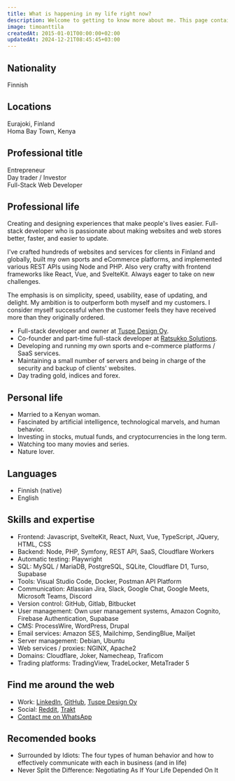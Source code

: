 ```yaml
---
title: What is happening in my life right now?
description: Welcome to getting to know more about me. This page contains a comprehensive list of everything that is currently important to me in my professional and personal life.
image: timoanttila
createdAt: 2015-01-01T00:00:00+02:00
updatedAt: 2024-12-21T08:45:45+03:00
---
```


## Nationality

Finnish

## Locations

Eurajoki, Finland  
Homa Bay Town, Kenya

## Professional title

Entrepreneur  
Day trader / Investor  
Full-Stack Web Developer

## Professional life

Creating and designing experiences that make people's lives easier. Full-stack developer who is passionate about making websites and web stores better, faster, and easier to update.

I've crafted hundreds of websites and services for clients in Finland and globally, built my own sports and eCommerce platforms, and implemented various REST APIs using Node and PHP. Also very crafty with frontend frameworks like React, Vue, and SvelteKit. Always eager to take on new challenges.

The emphasis is on simplicity, speed, usability, ease of updating, and delight. My ambition is to outperform both myself and my customers. I consider myself successful when the customer feels they have received more than they originally ordered.

- Full-stack developer and owner at [Tuspe Design Oy](https://tuspe.com/en).
- Co-founder and part-time full-stack developer at [Ratsukko Solutions](https://ratsukko.com/).
- Developing and running my own sports and e-commerce platforms / SaaS services.
- Maintaining a small number of servers and being in charge of the security and backup of clients' websites.
- Day trading gold, indices and forex.

## Personal life

- Married to a Kenyan woman.
- Fascinated by artificial intelligence, technological marvels, and human behavior.
- Investing in stocks, mutual funds, and cryptocurrencies in the long term.
- Watching too many movies and series.
- Nature lover.

## Languages

- Finnish (native)
- English

## Skills and expertise

- Frontend: Javascript, SvelteKit, React, Nuxt, Vue, TypeScript, JQuery, HTML, CSS
- Backend: Node, PHP, Symfony, REST API, SaaS, Cloudflare Workers
- Automatic testing: Playwright
- SQL: MySQL / MariaDB, PostgreSQL, SQLite, Cloudflare D1, Turso, Supabase
- Tools: Visual Studio Code, Docker, Postman API Platform
- Communication: Atlassian Jira, Slack, Google Chat, Google Meets, Microsoft Teams, Discord
- Version control: GitHub, Gitlab, Bitbucket
- User management: Own user management systems, Amazon Cognito, Firebase Authentication, Supabase
- CMS: ProcessWire, WordPress, Drupal
- Email services: Amazon SES, Mailchimp, SendingBlue, Mailjet
- Server management: Debian, Ubuntu
- Web services / proxies: NGINX, Apache2
- Domains: Cloudflare, Joker, Namecheap, Traficom
- Trading platforms: TradingView, TradeLocker, MetaTrader 5

## Find me around the web

- Work: [LinkedIn](https://www.linkedin.com/in/anttilatimo/), [GitHub](https://github.com/timoanttila), [Tuspe Design Oy](https://tuspe.com/)
- Social: [Reddit](https://www.reddit.com/user/timoanttila), [Trakt](https://trakt.tv/users/timoanttila)
- [Contact me on WhatsApp](https://wa.me/358453111786)

## Recomended books

- Surrounded by Idiots: The four types of human behavior and how to effectively communicate with each in business (and in life)
- Never Split the Difference: Negotiating As If Your Life Depended On It
